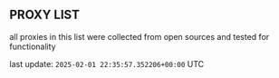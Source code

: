 ## PROXY LIST

all proxies in this list were collected from open sources and tested for functionality

last update: `2025-02-01 22:35:57.352206+00:00` UTC
